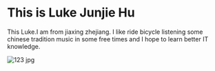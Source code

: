 <!DOCTYPE html>
<html>
<body>

<h1>This is Luke Junjie Hu</h1>
<p>This Luke.I am from jiaxing zhejiang. I like ride bicycle listening some chinese tradition music in some free times and I hope to learn better IT knowledge.</p>
  
![123 jpg](https://user-images.githubusercontent.com/127079053/223137911-e69fa461-43eb-4e12-a9b1-380569d0129f.jpg)

</body>
</html>

